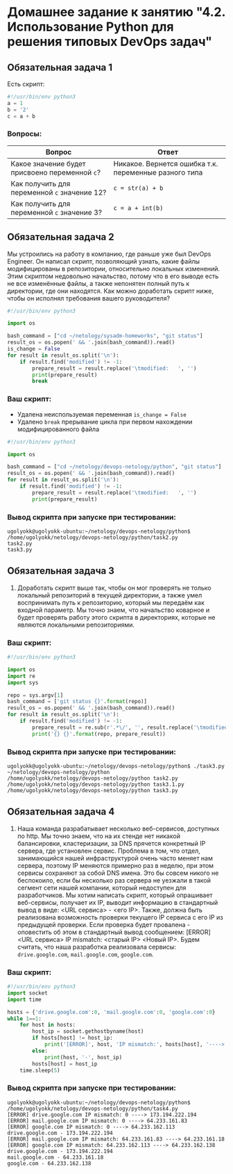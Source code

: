 
# Домашнее задание к занятию "4.2. Использование Python для решения типовых DevOps задач"

## Обязательная задача 1

Есть скрипт:
```python
#!/usr/bin/env python3
a = 1
b = '2'
c = a + b
```

### Вопросы:
| Вопрос  | Ответ |
| ------------- | ------------- |
| Какое значение будет присвоено переменной `c`?  | Никакое. Вернется ошибка т.к. переменные разного типа  |
| Как получить для переменной `c` значение 12?  | `c = str(a) + b`  |
| Как получить для переменной `c` значение 3?  | `c = a + int(b)`  |

## Обязательная задача 2
Мы устроились на работу в компанию, где раньше уже был DevOps Engineer. Он написал скрипт, позволяющий узнать, какие файлы модифицированы в репозитории, относительно локальных изменений. Этим скриптом недовольно начальство, потому что в его выводе есть не все изменённые файлы, а также непонятен полный путь к директории, где они находятся. Как можно доработать скрипт ниже, чтобы он исполнял требования вашего руководителя?

```python
#!/usr/bin/env python3

import os

bash_command = ["cd ~/netology/sysadm-homeworks", "git status"]
result_os = os.popen(' && '.join(bash_command)).read()
is_change = False
for result in result_os.split('\n'):
    if result.find('modified') != -1:
        prepare_result = result.replace('\tmodified:   ', '')
        print(prepare_result)
        break
```

### Ваш скрипт:
- Удалена неиспользуемая переменная `is_change = False`
- Удалено `break` прерывание цикла при первом нахождении модифицированного файла
```python
#!/usr/bin/env python3

import os

bash_command = ["cd ~/netology/devops-netology/python", "git status"]
result_os = os.popen(' && '.join(bash_command)).read()
for result in result_os.split('\n'):
    if result.find('modified') != -1:
        prepare_result = result.replace('\tmodified:   ', '')
        print(prepare_result)

```

### Вывод скрипта при запуске при тестировании:
```
ugolyokk@ugolyokk-ubuntu:~/netology/devops-netology/python$ /home/ugolyokk/netology/devops-netology/python/task2.py
task2.py
task3.py

```

## Обязательная задача 3
1. Доработать скрипт выше так, чтобы он мог проверять не только локальный репозиторий в текущей директории, а также умел воспринимать путь к репозиторию, который мы передаём как входной параметр. Мы точно знаем, что начальство коварное и будет проверять работу этого скрипта в директориях, которые не являются локальными репозиториями.

### Ваш скрипт:
```python
#!/usr/bin/env python3

import os
import re
import sys

repo = sys.argv[1]
bash_command = ['git status {}'.format(repo)]
result_os = os.popen(' && '.join(bash_command)).read()
for result in result_os.split('\n'):
    if result.find('modified') != -1:
        prepare_result = re.sub(r'.*\/', '', result.replace('\tmodified:   ', '')) #добавил регулярное вырожение, чтобы удалить лишнее при вызове в другую директорию
        print('{} {}'.format(repo, prepare_result))

```

### Вывод скрипта при запуске при тестировании:
```
ugolyokk@ugolyokk-ubuntu:~/netology/devops-netology/python$ ./task3.py ~/netology/devops-netology/python
/home/ugolyokk/netology/devops-netology/python task2.py
/home/ugolyokk/netology/devops-netology/python task3.1.py
/home/ugolyokk/netology/devops-netology/python task3.py

```

## Обязательная задача 4
1. Наша команда разрабатывает несколько веб-сервисов, доступных по http. Мы точно знаем, что на их стенде нет никакой балансировки, кластеризации, за DNS прячется конкретный IP сервера, где установлен сервис. Проблема в том, что отдел, занимающийся нашей инфраструктурой очень часто меняет нам сервера, поэтому IP меняются примерно раз в неделю, при этом сервисы сохраняют за собой DNS имена. Это бы совсем никого не беспокоило, если бы несколько раз сервера не уезжали в такой сегмент сети нашей компании, который недоступен для разработчиков. Мы хотим написать скрипт, который опрашивает веб-сервисы, получает их IP, выводит информацию в стандартный вывод в виде: <URL сервиса> - <его IP>. Также, должна быть реализована возможность проверки текущего IP сервиса c его IP из предыдущей проверки. Если проверка будет провалена - оповестить об этом в стандартный вывод сообщением: [ERROR] <URL сервиса> IP mismatch: <старый IP> <Новый IP>. Будем считать, что наша разработка реализовала сервисы: `drive.google.com`, `mail.google.com`, `google.com`.

### Ваш скрипт:
```python
#!/usr/bin/env python3
import socket
import time

hosts = {'drive.google.com':0, 'mail.google.com':0, 'google.com':0}
while 1==1:
    for host in hosts:
        host_ip = socket.gethostbyname(host)
        if hosts[host] != host_ip:
            print('[ERROR]', host, 'IP mismatch:', hosts[host], '---->', host_ip)
        else:
            print(host, '-', host_ip)
        hosts[host] = host_ip
    time.sleep(5)
```

### Вывод скрипта при запуске при тестировании:
```
ugolyokk@ugolyokk-ubuntu:~/netology/devops-netology/python$ /home/ugolyokk/netology/devops-netology/python/task4.py
[ERROR] drive.google.com IP mismatch: 0 ----> 173.194.222.194
[ERROR] mail.google.com IP mismatch: 0 ----> 64.233.161.83
[ERROR] google.com IP mismatch: 0 ----> 64.233.162.113
drive.google.com - 173.194.222.194
[ERROR] mail.google.com IP mismatch: 64.233.161.83 ----> 64.233.161.18
[ERROR] google.com IP mismatch: 64.233.162.113 ----> 64.233.162.138
drive.google.com - 173.194.222.194
mail.google.com - 64.233.161.18
google.com - 64.233.162.138
```

